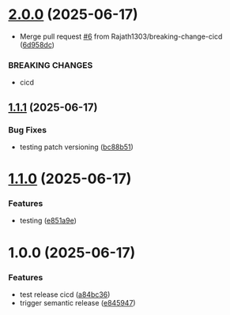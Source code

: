 # [2.0.0](https://github.com/Rajath1303/GitHub-actions-cicd/compare/v1.1.1...v2.0.0) (2025-06-17)


* Merge pull request [#6](https://github.com/Rajath1303/GitHub-actions-cicd/issues/6) from Rajath1303/breaking-change-cicd ([6d958dc](https://github.com/Rajath1303/GitHub-actions-cicd/commit/6d958dc14fb39cb467d22daa1ec98952bbbdabe0))


### BREAKING CHANGES

* cicd

## [1.1.1](https://github.com/Rajath1303/GitHub-actions-cicd/compare/v1.1.0...v1.1.1) (2025-06-17)


### Bug Fixes

* testing patch versioning ([bc88b51](https://github.com/Rajath1303/GitHub-actions-cicd/commit/bc88b51319eda9e2bf905f1a3fbe1db50bd8d08f))

# [1.1.0](https://github.com/Rajath1303/GitHub-actions-cicd/compare/v1.0.0...v1.1.0) (2025-06-17)


### Features

* testing ([e851a9e](https://github.com/Rajath1303/GitHub-actions-cicd/commit/e851a9ea3d711d3aae45f97d6b47bed15a0b6077))

# 1.0.0 (2025-06-17)


### Features

* test release cicd ([a84bc36](https://github.com/Rajath1303/GitHub-actions-cicd/commit/a84bc361d09bb099be4d9d6477c2e0aa2956c865))
* trigger semantic release ([e845947](https://github.com/Rajath1303/GitHub-actions-cicd/commit/e84594782af644960fdef2fb1fa61f0a3a722fbc))
